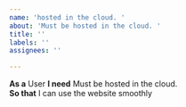 ```yaml
---
name: 'hosted in the cloud. '
about: 'Must be hosted in the cloud. '
title: ''
labels: ''
assignees: ''

---
```


**As a** User
 **I need**  Must be hosted in the cloud.  
 **So that** I can use the website smoothly
